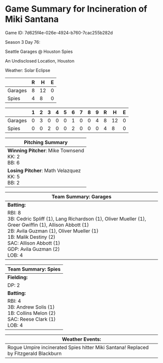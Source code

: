 # Game Summary for Incineration of Miki Santana

Game ID: 7d625f4e-026e-4924-b760-7cac255b282d

Season 3 Day 76:

Seattle Garages @ Houston Spies

An Undisclosed Location, Houston

Weather: Solar Eclipse



|  | R | H | E |
| --- | --- | --- | --- |
| Garages |   8 |  12 |   0 | 
| Spies |   4 |   8 |   0 | 


|  |   1 |   2 |   3 |   4 |   5 |   6 |   7 |   8 |   9 |  R | H | E |
| --- | --- | --- | --- | --- | --- | --- | --- | --- | --- | --- | --- | --- |
| Garages |   0 |   3 |   0 |   0 |   0 |   1 |   0 |   0 |   4 |   8 |  12 |   0 | 
| Spies |   0 |   0 |   2 |   0 |   0 |   2 |   0 |   0 |   0 |   4 |   8 |   0 | 


| Pitching Summary |
| --- |
| **Winning Pitcher**: Mike Townsend<br />KK: 2<br />BB: 6 |
| **Losing Pitcher**: Math Velazquez<br />KK: 5<br />BB: 2 |


| Team Summary: Garages |
| --- |
| **Batting:** |
| RBI: 8 <br />3B: Cedric Spliff (1), Lang Richardson (1), Oliver Mueller (1), Greer Gwiffin (1), Allison Abbott (1) <br />2B: Avila Guzman (1), Oliver Mueller (1) <br />1B: Malik Destiny (2) <br />SAC: Allison Abbott (1) <br />GDP: Avila Guzman (2) <br />LOB: 4 |


| Team Summary: Spies |
| --- |
| **Fielding:** |
| DP: 2 |
| **Batting:** |
| RBI: 4 <br />3B: Andrew Solis (1) <br />1B: Collins Melon (2) <br />SAC: Reese Clark (1) <br />LOB: 4 |


| **Weather Events:** |
| --- |
| Rogue Umpire incinerated Spies hitter Miki Santana! Replaced by Fitzgerald Blackburn |

